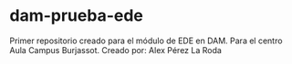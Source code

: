 # dam-prueba-ede
Primer repositorio creado para el módulo de EDE en DAM. Para el centro Aula Campus Burjassot.
Creado por: Alex Pérez La Roda 